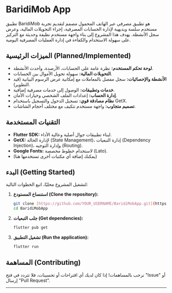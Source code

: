 # BaridiMob App

تطبيق BaridiMob هو تطبيق مصرفي عبر الهاتف المحمول مصمم لتقديم تجربة مستخدم سلسة وبديهية لإدارة الحسابات المصرفية، إجراء التحويلات المالية، وعرض سجل الأنشطة. يهدف هذا المشروع إلى بناء واجهة مستخدم نظيفة وحديثة مع التركيز على سهولة الاستخدام والكفاءة في إدارة العمليات المصرفية اليومية.

## الميزات الرئيسية (Planned/Implemented)

* **لوحة تحكم المستخدم:** نظرة عامة على الحسابات، الأرصدة، وأحدث الأنشطة.
* **التحويلات المالية:** سهولة تحويل الأموال بين الحسابات.
* **الأنشطة والإحصائيات:** سجل مفصل بالمعاملات مع إمكانية عرض الرسوم البيانية (قيد التطوير).
* **خدمات وتطبيقات:** الوصول إلى خدمات مصرفية إضافية.
* **إدارة الحساب:** إعدادات الملف الشخصي وخيارات الأمان.
* **نظام مصادقة قوي:** تسجيل الدخول والتسجيل باستخدام GetX.
* **تصميم متجاوب:** واجهة مستخدم تتكيف مع مختلف أحجام الشاشات.

## التقنيات المستخدمة

* **Flutter SDK:** لبناء تطبيقات جوال أصلية وعالية الأداء.
* **GetX:** لإدارة الحالة (State Management)، إدارة التبعيات (Dependency Injection)، وإدارة التوجيه (Routing).
* **Google Fonts:** لاستخدام خطوط مخصصة (Lato).
* (يمكنك إضافة أي مكتبات أخرى تستخدمها هنا)

## البدء (Getting Started)

لتشغيل المشروع محليًا، اتبع الخطوات التالية:

1.  **استنساخ المستودع (Clone the repository):**
    ```bash
    git clone [https://github.com/YOUR_USERNAME/BaridiMobApp.git](https://github.com/YOUR_USERNAME/BaridiMobApp.git)
    cd BaridiMobApp
    ```
2.  **جلب التبعيات (Get dependencies):**
    ```bash
    flutter pub get
    ```
3.  **تشغيل التطبيق (Run the application):**
    ```bash
    flutter run
    ```

## المساهمة (Contributing)

نرحب بالمساهمات! إذا كان لديك أي اقتراحات أو تحسينات، فلا تتردد في فتح "Issue" أو إرسال "Pull Request".

---
